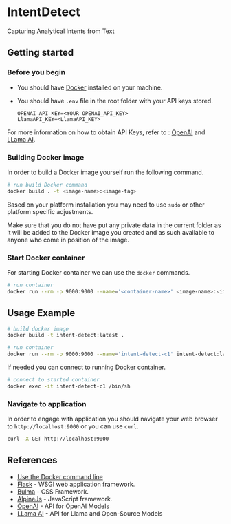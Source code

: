 # IntentDetect

Capturing Analytical Intents from Text

## Getting started

### Before you begin

- You should have [Docker](https://www.docker.com/) installed on your machine.
- You should have ```.env``` file in the root folder with your API keys stored.

  ```
  OPENAI_API_KEY=<YOUR OPENAI_API_KEY>
  LlamaAPI_KEY=<LlamaAPI_KEY>
  ```
For more information on how to obtain API Keys, refer to : [OpenAI](https://platform.openai.com/docs/quickstart) and [LLama AI](https://docs.llama-api.com/api-token).
  

### Building Docker image

In order to build a Docker image yourself run the following command.

```bash
# run build Docker command
docker build . -t <image-name>:<image-tag>
```

Based on your platform installation you may need to use `sudo` or other platform
specific adjustments.

Make sure that you do not have put any private data in the current folder as it
will be added to the Docker image you created and as such available to anyone
who come in position of the image. 

### Start Docker container

For starting Docker container we can use the `docker` commands.

```bash
# run container
docker run --rm -p 9000:9000 --name='<container-name>' <image-name>:<image-tag>
```

## Usage Example

```bash
# build docker image
docker build -t intent-detect:latest .
```

```bash
# run container
docker run --rm -p 9000:9000 --name='intent-detect-c1' intent-detect:latest
```

If needed you can connect to running Docker container.

```bash
# connect to started container
docker exec -it intent-detect-c1 /bin/sh
```

### Navigate to application

In order to engage with application you should navigate your web browser to
`http://localhost:9000` or you can use `curl`.

```bash
curl -X GET http://localhost:9000
```

## References

* [Use the Docker command line](https://docs.docker.com/engine/reference/commandline/cli/)
* [Flask](https://flask.palletsprojects.com/en/3.0.x/) - WSGI web application framework.
* [Bulma](https://bulma.io/) - CSS Framework.
* [AlpineJs](https://alpinejs.dev/) - JavaScript framework.
* [OpenAI](https://platform.openai.com/overview) - API for OpenAI Models
* [LLama AI](https://www.llama-api.com/) - API for Llama and Open-Source Models

